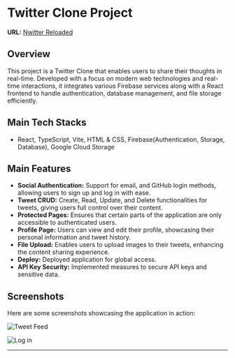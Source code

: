 # Twitter Clone Project

**URL:** [Nwitter Reloaded](https://nwitter-reloaded-d4b2e.firebaseapp.com/)

## Overview
This project is a Twitter Clone that enables users to share their thoughts in real-time. Developed with a focus on modern web technologies and real-time interactions, it integrates various Firebase services along with a React frontend to handle authentication, database management, and file storage efficiently.

## Main Tech Stacks
- React, TypeScript, Vite, HTML & CSS, Firebase(Authentication, Storage, Database), Google Cloud Storage

## Main Features
- **Social Authentication:** Support for email, and GitHub login methods, allowing users to sign up and log in with ease.
- **Tweet CRUD:** Create, Read, Update, and Delete functionalities for tweets, giving users full control over their content.
- **Protected Pages:** Ensures that certain parts of the application are only accessible to authenticated users.
- **Profile Page:** Users can view and edit their profile, showcasing their personal information and tweet history.
- **File Upload:** Enables users to upload images to their tweets, enhancing the content sharing experience.
- **Deploy:** Deployed application for global access.
- **API Key Security:** Implemented measures to secure API keys and sensitive data.

## Screenshots
Here are some screenshots showcasing the application in action:

![Tweet Feed](https://github.com/Ella-Kim913/movieapp/assets/132117916/e64ae130-fd39-40d4-920d-6fda9cc4c200)


![Log in](https://github.com/Ella-Kim913/movieapp/assets/132117916/f9ea2caf-32f3-4acc-8752-b4739a5fa1cc)

---


